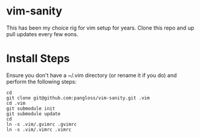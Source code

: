 vim-sanity
==========

This has been my choice rig for vim setup for years. Clone this repo and up pull updates every few eons.


Install Steps
=============
Ensure you don't have a ~/.vim directory (or rename it if you do) and perform the following steps:


```
cd 
git clone git@github.com:pangloss/vim-sanity.git .vim
cd .vim
git submodule init
git submodule update
cd
ln -s .vim/.gvimrc .gvimrc
ln -s .vim/.vimrc .vimrc
```
